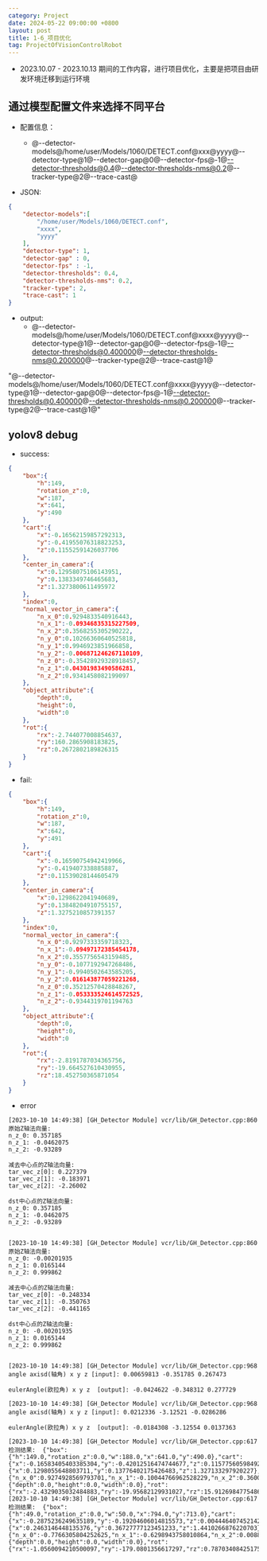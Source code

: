 ```yaml
---
category: Project
date: 2024-05-22 09:00:00 +0800
layout: post
title: 1-6_项目优化
tag: ProjectOfVisionControlRobot
---
```


+ 2023.10.07 - 2023.10.13 期间的工作内容，进行项目优化，主要是把项目由研发环境迁移到运行环境

## 通过模型配置文件来选择不同平台

+ 配置信息：
  + @--detector-models@/home/user/Models/1060/DETECT.conf@xxx@yyyy@--detector-type@1@--detector-gap@0@--detector-fps@-1@--detector-thresholds@0.4@--detector-thresholds-nms@0.2@--tracker-type@2@--trace-cast@

+ JSON:
```json
{
    "detector-models":[
        "/home/user/Models/1060/DETECT.conf",
        "xxxx",
        "yyyy"
    ],
    "detector-type": 1,
    "detector-gap" : 0,
    "detector-fps" : -1,
    "detector-thresholds": 0.4,
    "detector-thresholds-nms": 0.2,
    "tracker-type": 2,
    "trace-cast": 1
}
```

+ output:
  + @--detector-models@/home/user/Models/1060/DETECT.conf@xxxx@yyyy@--detector-type@1@--detector-gap@0@--detector-fps@-1@--detector-thresholds@0.400000@--detector-thresholds-nms@0.200000@--tracker-type@2@--trace-cast@1@

"@--detector-models@/home/user/Models/1060/DETECT.conf@xxxx@yyyy@--detector-type@1@--detector-gap@0@--detector-fps@-1@--detector-thresholds@0.400000@--detector-thresholds-nms@0.200000@--tracker-type@2@--trace-cast@1@"

## yolov8 debug

+ success:
```json
{
    "box":{
        "h":149,
        "rotation_z":0,
        "w":187,
        "x":641,
        "y":490
    },
    "cart":{
        "x":-0.16562159857292313,
        "y":-0.41955076318823253,
        "z":0.11552591426037706
    },
    "center_in_camera":{
        "x":0.12958075106143951,
        "y":0.1383349746465683,
        "z":1.3273800611495972
    },
    "index":0,
    "normal_vector_in_camera":{
        "n_x_0":0.9294833540916443,
        "n_x_1":-0.09346835315227509,
        "n_x_2":0.3568255305290222,
        "n_y_0":0.10266360640525818,
        "n_y_1":0.9946923851966858,
        "n_y_2":-0.006871246267110109,
        "n_z_0":-0.35428929328918457,
        "n_z_1":0.04301983490586281,
        "n_z_2":0.9341458082199097
    },
    "object_attribute":{
        "depth":0,
        "height":0,
        "width":0
    },
    "rot":{
        "rx":-2.744077008854637,
        "ry":160.2865908183825,
        "rz":0.2672802189826315
    }
}
```

+ fail:
```json
{
    "box":{
        "h":149,
        "rotation_z":0,
        "w":187,
        "x":642,
        "y":491
    },
    "cart":{
        "x":-0.16590754942419966,
        "y":-0.419407338885887,
        "z":0.11539028144605479
    },
    "center_in_camera":{
        "x":0.1298622041940689,
        "y":0.13848204910755157,
        "z":1.3275210857391357
    },
    "index":0,
    "normal_vector_in_camera":{
        "n_x_0":0.9297333359718323,
        "n_x_1":-0.09497172385454178,
        "n_x_2":0.3557756543159485,
        "n_y_0":-0.1077192947268486,
        "n_y_1":-0.9940502643585205,
        "n_y_2":0.016143877059221268,
        "n_z_0":0.35212570428848267,
        "n_z_1":-0.053333524614572525,
        "n_z_2":-0.9344319701194763
    },
    "object_attribute":{
        "depth":0,
        "height":0,
        "width":0
    },
    "rot":{
        "rx":-2.8191787034365756,
        "ry":-19.664527610430955,
        "rz":18.452750365871054
    }
}
```

+ error
```
[2023-10-10 14:49:38] [GH_Detector Module] vcr/lib/GH_Detector.cpp:860 
原始Z轴法向量: 
n_z_0: 0.357185
n_z_1: -0.0462075
n_z_2: -0.93289

减去中心点的Z轴法向量: 
tar_vec_z[0]: 0.227379
tar_vec_z[1]: -0.183971
tar_vec_z[2]: -2.26002

dst中心点的Z轴法向量: 
n_z_0: 0.357185
n_z_1: -0.0462075
n_z_2: -0.93289

 
[2023-10-10 14:49:38] [GH_Detector Module] vcr/lib/GH_Detector.cpp:860 
原始Z轴法向量: 
n_z_0: -0.00201935
n_z_1: 0.0165144
n_z_2: 0.999862

减去中心点的Z轴法向量: 
tar_vec_z[0]: -0.248334
tar_vec_z[1]: -0.350763
tar_vec_z[2]: -0.441165

dst中心点的Z轴法向量: 
n_z_0: -0.00201935
n_z_1: 0.0165144
n_z_2: 0.999862

 
[2023-10-10 14:49:38] [GH_Detector Module] vcr/lib/GH_Detector.cpp:968 
angle axisd(轴角) x y z [input]: 0.00659813 -0.351785 0.267473

eulerAngle(欧拉角) x y z  [output]: -0.0424622 -0.348312 0.277729
 
[2023-10-10 14:49:38] [GH_Detector Module] vcr/lib/GH_Detector.cpp:968 
angle axisd(轴角) x y z [input]: 0.0212336 -3.12521 -0.0286286

eulerAngle(欧拉角) x y z  [output]: -0.0184308 -3.12554 0.0137363
 
[2023-10-10 14:49:38] [GH_Detector Module] vcr/lib/GH_Detector.cpp:617 
检测结果:  {"box":{"h":149.0,"rotation_z":0.0,"w":188.0,"x":641.0,"y":490.0},"cart":{"x":-0.16583405403385304,"y":-0.42012516474744677,"z":0.11577560598492731},"center_in_camera":{"x":0.1298055648803711,"y":0.13776402175426483,"z":1.327133297920227},"index":0,"normal_vector_in_camera":{"n_x_0":0.9274928569793701,"n_x_1":-0.10044766962528229,"n_x_2":0.36009353399276733,"n_y_0":-0.11034564673900604,"n_y_1":-0.9938687682151794,"n_y_2":0.0069786314852535725,"n_z_0":0.35718482732772827,"n_z_1":-0.04620746895670891,"n_z_2":-0.9328900575637817},"object_attribute":{"depth":0.0,"height":0.0,"width":0.0},"rot":{"rx":-2.4329035032484883,"ry":-19.95682129931027,"rz":15.91269847754868}} 
[2023-10-10 14:49:38] [GH_Detector Module] vcr/lib/GH_Detector.cpp:617 
检测结果:  {"box":{"h":49.0,"rotation_z":0.0,"w":50.0,"x":794.0,"y":713.0},"cart":{"x":-0.2875236249635189,"y":-0.19204606014815573,"z":0.004446407452142198},"center_in_camera":{"x":0.2463146448135376,"y":0.36727777123451233,"z":1.4410266876220703},"index":2,"normal_vector_in_camera":{"n_x_0":-0.7766305804252625,"n_x_1":-0.6298943758010864,"n_x_2":0.00883522629737854,"n_y_0":0.6299452781677246,"n_y_1":-0.776511549949646,"n_y_2":0.014097697101533413,"n_z_0":-0.0020193501841276884,"n_z_1":0.016514405608177185,"n_z_2":0.9998615980148315},"object_attribute":{"depth":0.0,"height":0.0,"width":0.0},"rot":{"rx":-1.0560094210500097,"ry":-179.0801356617297,"rz":0.7870340842517526}} 
```